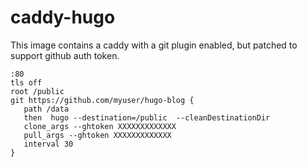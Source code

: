 # caddy-hugo

This image contains a caddy with a git plugin enabled, but patched to support github auth token.

```
:80
tls off
root /public
git https://github.com/myuser/hugo-blog {
   path /data
   then  hugo --destination=/public  --cleanDestinationDir
   clone_args --ghtoken XXXXXXXXXXXXX 
   pull_args --ghtoken XXXXXXXXXXXXX 
   interval 30
}
```
